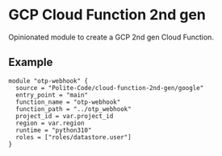 # GCP Cloud Function 2nd gen

Opinionated module to create a GCP 2nd gen Cloud Function.



## Example

```HCL
module "otp-webhook" {
  source = "Polite-Code/cloud-function-2nd-gen/google"
  entry_point = "main"
  function_name = "otp-webhook"
  function_path = "../otp_webhook"
  project_id = var.project_id
  region = var.region
  runtime = "python310"
  roles = ["roles/datastore.user"]
}
```
